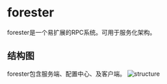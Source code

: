 # forester
forester是一个易扩展的RPC系统。可用于服务化架构。

## 结构图
forester包含服务端、配置中心、及客户端。
![structure](http://github.com/xingwenge/forester/resourcce/image/structure.png)


